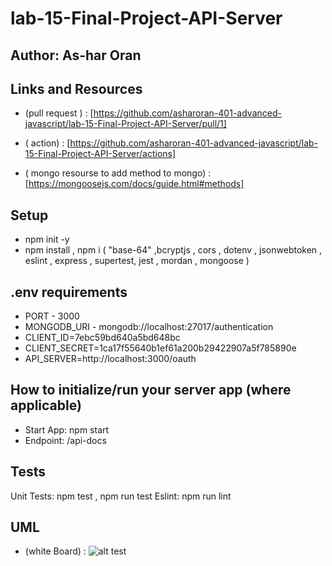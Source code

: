 # lab-15-Final-Project-API-Server

## Author: As-har Oran
## Links and Resources
* (pull request ) : [https://github.com/asharoran-401-advanced-javascript/lab-15-Final-Project-API-Server/pull/1]
* ( action) : [https://github.com/asharoran-401-advanced-javascript/lab-15-Final-Project-API-Server/actions]

* ( mongo resourse to add method to mongo) : [https://mongoosejs.com/docs/guide.html#methods]

## Setup
- npm init -y
- npm install , npm i
( "base-64" ,bcryptjs , cors ,  dotenv , jsonwebtoken , eslint , express , supertest, jest  , mordan , mongoose )
## .env requirements
- PORT - 3000
- MONGODB_URI - mongodb://localhost:27017/authentication
- CLIENT_ID=7ebc59bd640a5bd648bc
- CLIENT_SECRET=1ca17f55640b1ef61a200b29422907a5f785890e
- API_SERVER=http://localhost:3000/oauth
## How to initialize/run your server app (where applicable)
- Start App: npm start
- Endpoint: /api-docs

## Tests
Unit Tests: npm test , npm run test
Eslint: npm run lint

## UML 
* (white Board) : ![alt test](assets/lab-11-athentication.jpg)